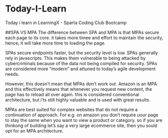 # Today-I-Learn

Today i learn in LearningX - Sparta Coding Club Bootcamp

##SPA VS MPA
The difference between SPA and MPA is that MPAs secure each page to its core. it takes more timee and effort to maintain the security, hence, it will take more time to loading the page.

SPAs secure endpoints faster, but the security level is low. SPAs generally rely in javascripts. This makes them vulnerable to being attacked by cybercriminals because of the data not being compiled for security. SPAs are considered more “modern” and attuned to today’s agile development needs.

However, this doesn’t mean that MPAs don’t work out. Amazon is an MPA and this effectively means that whenever you request new content, the page has to reload all over again. this is considered conventional architecture, but i’ts still highly valuable and is used with great results.

MPAs are best suited for complex websites that do not require a continuation of approach. For e.g. on amazon you don’t require uour page to stay the same when you want to view a product or category. so if you are thinkong of building let’s say a very large ecommerce site, then you sould opt for an MPA architecture.

